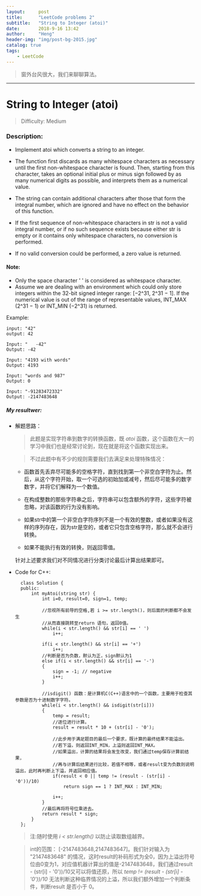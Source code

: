 ```yaml
---
layout:     post
title:      "LeetCode problems 2"
subtitle:   "String to Integer (atoi)"
date:       2018-9-16 13:42
author:     "Heng"
header-img: "img/post-bg-2015.jpg"
catalog: true
tags:
    - LeetCode
---
```


> 窗外台风很大，我们来聊聊算法。

---

#  String to Integer (atoi)

>Difficulty: Medium

### Description:

- Implement atoi which converts a string to an integer.

- The function first discards as many whitespace characters as necessary until the first non-whitespace character is found. Then, starting from this character, takes an optional initial plus or minus sign followed by as many numerical digits as possible, and interprets them as a numerical value.

- The string can contain additional characters after those that form the integral number, which are ignored and have no effect on the behavior of this function.

- If the first sequence of non-whitespace characters in str is not a valid integral number, or if no such sequence exists because either str is empty or it contains only whitespace characters, no conversion is performed.

- If no valid conversion could be performed, a zero value is returned.


#### Note:

- Only the space character ' ' is considered as whitespace character.
- Assume we are dealing with an environment which could only store integers within the 32-bit signed integer range: [−2^31,  2^31 − 1]. If the numerical value is out of the range of representable values, INT_MAX (2^31 − 1) or INT_MIN (−2^31) is returned.



Example:

    input: "42"
    output: 42

    Input: "   -42"
    Output: -42

    Input: "4193 with words"
    Output: 4193

    Input: "words and 987"
    Output: 0

    Input: "-91283472332"
    Output: -2147483648

##### My resultwer:

- 解题思路：

    >此题是实现字符串到数字的转换函数，既 *atoi* 函数，这个函数在大一的学习中我们也是经常讨论到，现在就是将这个函数实现出来。

    >不过此题中有不少的规则需要我们去满足来处理特殊情况：

    - 函数首先丢弃尽可能多的空格字符，直到找到第一个非空白字符为止。然后，从这个字符开始，取一个可选的初始加或减号，然后尽可能多的数字数字，并将它们解释为一个数值。

    - 在构成整数的那些字符串之后，字符串可以包含额外的字符，这些字符被忽略，对该函数的行为没有影响。

    - 如果str中的第一个非空白字符序列不是一个有效的整数，或者如果没有这样的序列存在，因为str是空的，或者它只包含空格字符，那么就不会进行转换。

    - 如果不能执行有效的转换，则返回零值。

    针对上述要求我们对不同情况进行分类讨论最后计算出结果即可。

- Code for C++:

        class Solution {
        public:
            int myAtoi(string str) {
                int i=0, result=0, sign=1, temp;

                //忽视所有前导的空格,若 i >= str.length()，则后面的判断都不会发生
                //从而直接跳转至return 语句，返回0值。
                while(i < str.length() && str[i] == ' ')
                    i++;
                
                if(i < str.length() && str[i] == '+')
                    i++;
                //判断是否为负数，默认为正，sign默认为1
                else if(i < str.length() && str[i] == '-')
                {
                    sign = -1; // negative
                    i++;
                }

                //isdigit() 函数：是计算机C(C++)语言中的一个函数，主要用于检查其参数是否为十进制数字字符。
                while(i < str.length() && isdigit(str[i]))
                {
                    temp = result;
                    //逐位进行计算。
                    result = result * 10 + (str[i] - '0');

                    //此步用于满足题目的最后一个要求，既计算的最终结果不能溢出。
                    //若下溢，则返回INT_MIN，上溢则返回INT_MAX。
                    //如果溢出，计算的结果将会发生改变，我们通过temp保存计算前结果，
                    //再与计算后结果进行比较，若值不相等，或者result变为负数则说明溢出，此时再判断上下溢，并返回相应值。
                    if(result < 0 || temp != (result - (str[i] - '0'))/10)
                        return sign == 1 ? INT_MAX : INT_MIN;
                    
                    i++;
                }
                //最后再将符号位乘进去。
                return result * sign;
            }
        };

    >注:随时使用 *i < str.length()* 以防止读取数组越界。

    > int的范围： [-2147483648,2147483647]。我们针对输入为 "2147483648" 的情况，这时result的补码形式为全0，因为上溢出符号位由0变为1，对应值机器计算出的值是-2147483648，我们通过result - (str[i] - '0'))/10又可以将值还原，所以 *temp != (result - (str[i] - '0'))/10* 无法判断这种临界情况的上溢，所以我们额外增加一个判断条件，判断result 是否小于 0。
